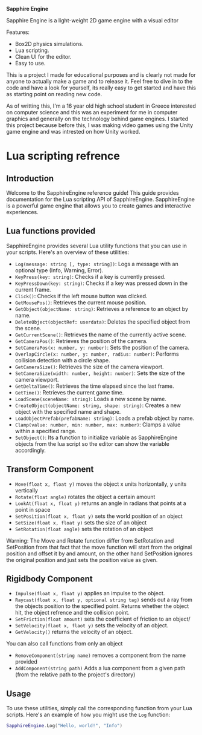 **Sapphire Engine**

Sapphire Engine is a light-weight 2D game engine with a visual editor

Features:

* Box2D physics simulations.
* Lua scripting.
* Clean UI for the editor.
* Easy to use.

This is a project I made for educational purposes and is clearly not made for anyone to actually make a game and to release it.
Feel free to dive in to the code and have a look for yourself, its really easy to get started and have this as starting point on reading new code.

As of writting this, I'm a 16 year old high school student in Greece interested on computer science and this was an experiment for me in computer graphics
and generally on the technology behind game engines. I started this project because before this, I was making video games using the Unity game engine
and was intrested on how Unity worked.

# Lua scripting refrence

## Introduction

Welcome to the SapphireEngine reference guide! This guide provides documentation for the Lua scripting API of SapphireEngine. SapphireEngine is a powerful game engine that allows you to create games and interactive experiences.

## Lua functions provided

SapphireEngine provides several Lua utility functions that you can use in your scripts. Here's an overview of these utilities:

- `Log(message: string [, type: string])`: Logs a message with an optional type (Info, Warning, Error).
- `KeyPress(key: string)`: Checks if a key is currently pressed.
- `KeyPressDown(key: string)`: Checks if a key was pressed down in the current frame.
- `Click()`: Checks if the left mouse button was clicked.
- `GetMousePos()`: Retrieves the current mouse position.
- `GetObject(objectName: string)`: Retrieves a reference to an object by name.
- `DeleteObject(objectRef: userdata)`: Deletes the specified object from the scene.
- `GetCurrentScene()`: Retrieves the name of the currently active scene.
- `GetCameraPos()`: Retrieves the position of the camera.
- `SetCameraPos(x: number, y: number)`: Sets the position of the camera.
- `OverlapCircle(x: number, y: number, radius: number)`: Performs collision detection with a circle shape.
- `GetCameraSize()`: Retrieves the size of the camera viewport.
- `SetCameraSize(width: number, height: number)`: Sets the size of the camera viewport.
- `GetDeltaTime()`: Retrieves the time elapsed since the last frame.
- `GetTime()`: Retrieves the current game time.
- `LoadScene(sceneName: string)`: Loads a new scene by name.
- `CreateObject(objectName: string, shape: string)`: Creates a new object with the specified name and shape.
- `LoadObjectPrefab(prefabName: string)`: Loads a prefab object by name.
- `Clamp(value: number, min: number, max: number)`: Clamps a value within a specified range.
- `SetObject()`: Its a function to initialize variable as SapphireEngine objects from the lua script so the editor can show the variable accordingly.

## Transform Component

* `Move(float x, float y)` moves the object x units horizontally, y units vertically
* `Rotate(float angle)` rotates the object a certain amount
* `LookAt(float x, float y)` returns an angle in radians that points at a point in space
* `SetPosition(float x, float y)` sets the world position of an object
* `SetSize(float x, float y)` sets the size of an object
* `SetRotation(float angle)` sets the rotation of an object

Warning: The Move and Rotate function differ from SetRotation and SetPosition from that fact that the move function will start from the original position
and offset it by and amount, on the other hand SetPosition ignores the original position and just sets the position value as given.


## Rigidbody Component

* `Impulse(float x, float y)` applies an impulse to the object.
* `Raycast(float x, float y, optional string tag)` sends out a ray from the objects position to the specified point. Returns whether the object hit, the object refrence and the collision point.
* `SetFriction(float amount)` sets the coefficient of friction to an object/
* `SetVelocity(flaot x, flaot y)` sets the velocity of an object.
* `GetVelocity()` returns the velocity of an object.


You can also call functions from only an object

* `RemoveComponent(string name)` removes a component from the name provided
* `AddComponent(string path)` Adds a lua component from a given path (from the relative path to the project's directory)

## Usage

To use these utilities, simply call the corresponding function from your Lua scripts. Here's an example of how you might use the `Log` function:

```lua
SapphireEngine.Log("Hello, world!", "Info")
```
